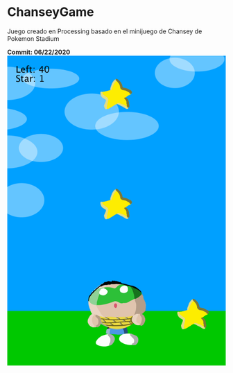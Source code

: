 # ChanseyGame
Juego creado en Processing basado en el minijuego de Chansey de Pokemon Stadium

**Commit: 06/22/2020**<br>
![Chansey](https://github.com/BrunirowsCode/ChanseyGame/blob/master/chanseyGame.PNG)
